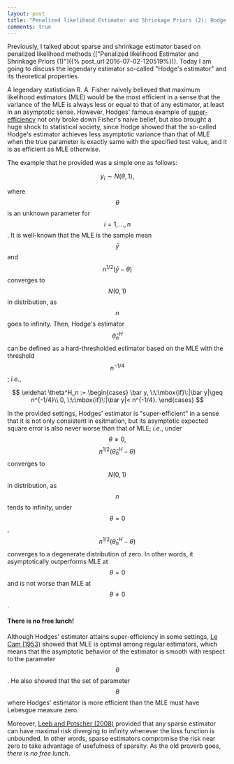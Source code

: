 ```yaml
---
layout: post
title: "Penalized likelihood Estimator and Shrinkage Priors (2): Hodge's Estimator and Super-efficiency"
comments: true
---
```

 
 Previously, I talked about sparse and shrinkage estimator based on penalized likelihood methods (["Penalized likelihood Estimator and Shrinkage Priors (1)"]({% post_url 2016-07-02-120519%})). Today I am going to discuss the legendary estimator so-called "Hodge's estimator" and its theoretical properties.

A legendary statistician R. A. Fisher naively believed that maximum likelihood estimators (MLE) would be the most efficient in a sense that the variance of the MLE is always less or equal to that of any estimator, at least in an asymptotic sense. However, Hodges' famous example of [super-efficiency](http://www.stat.yale.edu/~pollard/Books/LeCamFest/VanderVaart.pdf) not only broke down Fisher's naive belief, but also brought a huge shock to statistical society, since Hodge showed that the so-called Hodge's estimator achieves less asymptotic variance than that of MLE when the true parameter is exactly same with the specified test value, and it is as efficient as MLE otherwise.

The example that he provided was a simple one as follows:

$$
y_i \sim N(\theta, 1),
$$  

where $$\theta$$is an unknown parameter for $$i = 1,\dots,n$$. It is well-known that the MLE is the sample  mean $$\bar y$$ and $$n^{1/2}(\bar y - \theta)$$ converges to $$N(0,1)$$ in distribution, as $$n$$ goes to infinity. Then, Hodge's estimator $$\widehat \theta^H_n$$ can be defined as a hard-thresholded estimator based on the MLE with the threshold $$n^{-1/4}$$; *i.e.*,

$$
\widehat \theta^H_n := \begin{cases}
\bar y, \:\:\mbox{if}\:|\bar y|\geq n^{-1/4}\\
0, \:\:\mbox{if}\:|\bar y|< n^{-1/4}.
\end{cases}
$$ 

In the provided settings, Hodges' estimator is "super-efficient" in a sense that it is not only consistent in esitmation, but its asymptotic expected square error is also never worse than that of MLE; *i.e.*, under $$\theta\neq 0, $$ $$n^{1/2}(\widehat\theta^H_n-\theta)$$ converges to $$N(0,1)$$ in distribution, as $$n$$ tends to infinity, under $$\theta=0$$, $$n^{1/2}(\widehat\theta^H_n-\theta)$$ converges to a degenerate distribution of zero. In other words, it asymptotically outperforms MLE at $$\theta=0$$ and is not worse than MLE at $$\theta\neq 0$$. 

#### There is no free lunch!

  Although Hodges' estimator attains super-efficiency in some settings, [Le Cam (1953)](https://books.google.com/books/about/On_some_asymptotic_Properties_of_maximum.html?id=_SqVQwAACAAJ) showed that MLE is optimal among regular estimators, which means that the asymptotic behavior of the estimator is smooth with respect to the parameter $$\theta$$. He also showed that the set of parameter $$\theta$$ where Hodges' estimator is more efficient than the MLE must have Lebesgue measure zero. 
  
  Moreover, [Leeb and Potscher (2008)](https://ideas.repec.org/p/cwl/cwldpp/1500.html) provided that any sparse estimator can have maximal risk diverging to infinity whenever the loss function is unbounded. In other words, sparse estimators compromise the risk near zero to take advantage of usefulness of sparsity. As the old proverb goes, *there is no free lunch*.
   

 
